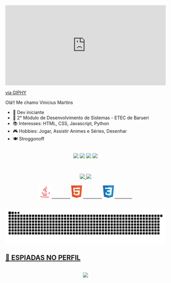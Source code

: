 
<div style="width:100%;height:0;padding-bottom:50%;position:relative;"><iframe src="https://giphy.com/embed/KxbHmvL3MGcctzlfdX" width="100%" height="100%" style="position:absolute" frameBorder="0" class="giphy-embed" allowFullScreen></iframe></div><p><a href="https://giphy.com/gifs/coelho-fabiocoelho-fpc1987-KxbHmvL3MGcctzlfdX">via GIPHY</a></p>
  
  
Olá!! Me chamo Vinicius Martins 
  
  - 🌱 Dev iniciante
  - 🍁 2° Módulo de Desenvolvimento de Sistemas - ETEC de Barueri
  - 📚 Interesses: HTML, CSS, Javascript, Python
  - 🎮 Hobbies: Jogar, Assistir Animes e Séries, Desenhar
  - 🍽️ Stroggonoff

<div align="center" style="display: inline_block"><br>
  <a href = "mailto:viniciusmartins01112@gmail.com"><img src="https://img.shields.io/badge/-Gmail-%23333?style=for-the-badge&logo=gmail&logoColor=white" target="_blank"></a>
  <a href="https://www.linkedin.com/in/vinicius-martins-947269201/" target="_blank"><img src="https://img.shields.io/badge/-LinkedIn-%230077B5?style=for-the-badge&logo=linkedin&logoColor=white" target="_blank"></a>
  <a href="https://www.instagram.com/viniciusmartinsv11/" target="_blank"><img src="https://img.shields.io/badge/-Instagram-%23E4405F?style=for-the-badge&logo=instagram&logoColor=white" target="_blank"></a>
  <a href="https://twitter.com/Viniciu90699842" target="_blank"><img src="https://img.shields.io/badge/Twitter-1DA1F2?style=for-the-badge&logo=twitter&logoColor=white" target="_blank"></a> 
</div>
  
##

<div align="center"><br>
  <a href="https://github.com/ViniciusM11">
  <img height="160em" src="https://github-readme-stats.vercel.app/api?username=ViniciusM11&show_icons=true&theme=monokai&include_all_commits=true&count_private=true"/>
  <img height="160em" src="https://github-readme-stats.vercel.app/api/top-langs/?username=ViniciusM11&layout=compact&langs_count=7&theme=monokai"/>
</div>
  
<div align="center"><br>
  <img height="40" src="https://raw.githubusercontent.com/devicons/devicon/master/icons/java/java-plain.svg">
    &nbsp;&nbsp;&nbsp;&nbsp;&nbsp;&nbsp;&nbsp;&nbsp;&nbsp;&nbsp;&nbsp;&nbsp;&nbsp;
  <img height="40" src="https://raw.githubusercontent.com/devicons/devicon/master/icons/html5/html5-original.svg">
    &nbsp;&nbsp;&nbsp;&nbsp;&nbsp;&nbsp;&nbsp;&nbsp;&nbsp;&nbsp;&nbsp;&nbsp;&nbsp;
  <img height="40" src="https://raw.githubusercontent.com/devicons/devicon/master/icons/css3/css3-original.svg">
    &nbsp;&nbsp;&nbsp;&nbsp;&nbsp;&nbsp;&nbsp;&nbsp;&nbsp;&nbsp;&nbsp;&nbsp;&nbsp;
</div>


##
![Snake animation](https://github.com/ViniciusM11/ViniciusM11/blob/output/github-contribution-grid-snake.svg)

## 👀 ESPIADAS NO PERFIL
  <br>
 <div align="center"> 
   <img alingn="center" src="https://profile-counter.glitch.me/ViniciusM11/count.svg"/>
 </div>
